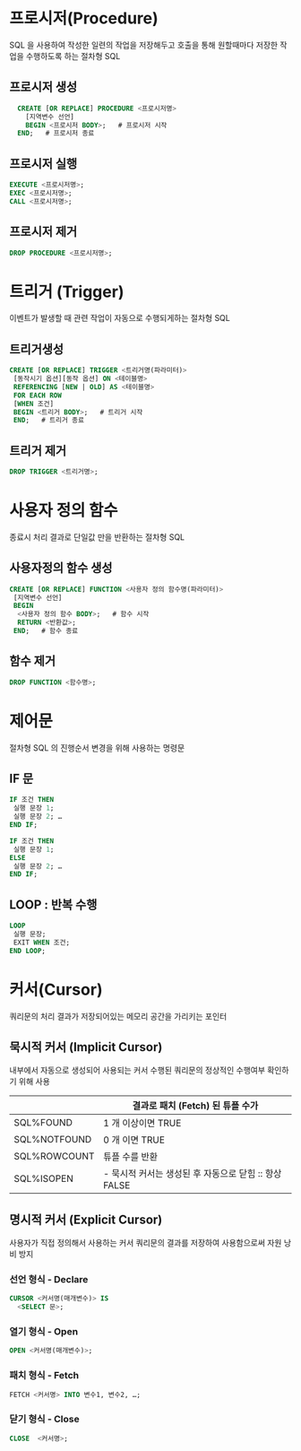 # 프로시저(Procedure)
SQL 을 사용하여 작성한 일련의 작업을 저장해두고 호출을 통해 원할때마다 저장한 작업을 수행하도록 하는 절차형 SQL

## 프로시저 생성
``` sql
  CREATE [OR REPLACE] PROCEDURE <프로시저명> 
    [지역변수 선언]
    BEGIN <프로시저 BODY>;   # 프로시저 시작
  END;   # 프로시저 종료
```
## 프로시저 실행
``` sql
EXECUTE <프로시저명>;
EXEC <프로시저명>;
CALL <프로시저명>;
```
## 프로시저 제거
``` sql
DROP PROCEDURE <프로시저명>;
```

# 트리거 (Trigger)
이벤트가 발생할 때 관련 작업이 자동으로 수행되게하는 절차형 SQL

## 트리거생성
``` sql
CREATE [OR REPLACE] TRIGGER <트리거명(파라미터)> 
 [동작시기 옵션][동작 옵션] ON <테이블명> 
 REFERENCING [NEW | OLD] AS <테이블명>
 FOR EACH ROW
 [WHEN 조건] 
 BEGIN <트리거 BODY>;   # 트리거 시작
 END;   # 트리거 종료
```
## 트리거 제거
``` sql
DROP TRIGGER <트리거명>;
```

# 사용자 정의 함수
종료시 처리 결과로 단일값 만을 반환하는 절차형 SQL

## 사용자정의 함수 생성
``` sql
CREATE [OR REPLACE] FUNCTION <사용자 정의 함수명(파라미터)> 
 [지역변수 선언]
 BEGIN
  <사용자 정의 함수 BODY>;   # 함수 시작
  RETURN <반환값>;
 END;   # 함수 종료
```

## 함수 제거
``` sql
DROP FUNCTION <함수명>;
```


# 제어문
절차형 SQL 의 진행순서 변경을 위해 사용하는 명령문

## IF 문
``` sql
IF 조건 THEN
 실행 문장 1;
 실행 문장 2; …
END IF;

IF 조건 THEN
 실행 문장 1;
ELSE
 실행 문장 2; …
END IF;
```
## LOOP : 반복 수행
``` sql
LOOP
 실행 문장;
 EXIT WHEN 조건;
END LOOP;
```

# 커서(Cursor)
쿼리문의 처리 결과가 저장되어있는 메모리 공간을 가리키는 포인터

## 묵시적 커서 (Implicit Cursor)
내부에서 자동으로 생성되어 사용되는 커서
수행된 쿼리문의 정상적인 수행여부 확인하기 위해 사용

|              | 결과로 패치 (Fetch) 된 튜플 수가                       |
| ------------ | ------------------------------------------------------ |
| SQL%FOUND    | 1 개 이상이면 TRUE                                     |
| SQL%NOTFOUND | 0 개 이면 TRUE                                         |
| SQL%ROWCOUNT | 튜플 수를 반환                                         |
| SQL%ISOPEN   | - 묵시적 커서는 생성된 후 자동으로 닫힘  :: 항상 FALSE |


## 명시적 커서 (Explicit Cursor)
사용자가 직접 정의해서 사용하는 커서
쿼리문의 결과를 저장하여 사용함으로써 자원 낭비 방지

### 선언 형식 - Declare
``` sql
CURSOR <커서명(매개변수)> IS
  <SELECT 문>;
```

### 열기 형식 - Open
``` sql
OPEN <커서명(매개변수)>;
```

### 패치 형식 - Fetch
``` sql
FETCH <커서명> INTO 변수1, 변수2, …;
```

### 닫기 형식 - Close
``` sql
CLOSE  <커서명>;
```

